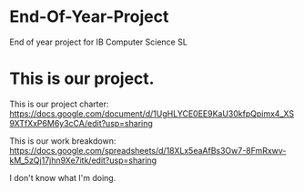 # End-Of-Year-Project
End of year project for IB Computer Science SL

<h1>This is our project.</h1>

This is our project charter: https://docs.google.com/document/d/1UgHLYCE0EE9KaU30kfpQpimx4_XS9XTfXxP6M6y3cCA/edit?usp=sharing

This is our work breakdown: https://docs.google.com/spreadsheets/d/18XLx5eaAfBs3Ow7-8FmRxwv-kM_5zQj17jhn9Xe7itk/edit?usp=sharing

I don't know what I'm doing.
